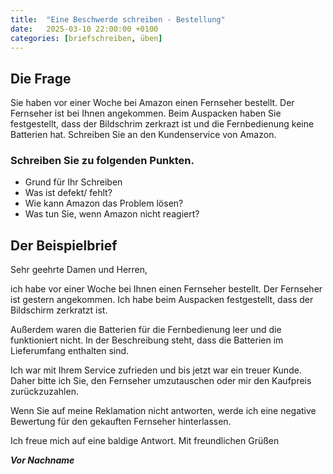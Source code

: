 ```yaml
---
title:  "Eine Beschwerde schreiben - Bestellung"
date:   2025-03-10 22:00:00 +0100
categories: [briefschreiben, üben]
---
```


## Die Frage

Sie haben vor einer Woche bei Amazon einen Fernseher bestellt. Der Fernseher ist bei Ihnen angekommen. Beim Auspacken haben Sie festgestellt, dass der Bildschrim zerkrazt ist und die Fernbedienung keine Batterien hat. Schreiben Sie an den Kundenservice von Amazon. 


### Schreiben Sie zu folgenden Punkten.

- Grund für Ihr Schreiben
- Was ist defekt/ fehlt?
- Wie kann Amazon das Problem lösen?
- Was tun Sie, wenn Amazon nicht reagiert?

## Der Beispielbrief

Sehr geehrte Damen und Herren,

ich habe vor einer Woche bei Ihnen einen Fernseher bestellt. Der Fernseher ist gestern angekommen. 
Ich habe beim Auspacken festgestellt, dass der Bildschirm zerkratzt ist. 

Außerdem waren die Batterien für die Fernbedienung leer und die funktioniert nicht. In der Beschreibung steht, dass die Batterien im Lieferumfang enthalten sind. 

Ich war mit Ihrem Service zufrieden und bis jetzt war ein treuer Kunde. Daher bitte ich Sie, den Fernseher umzutauschen oder mir den Kaufpreis zurückzuzahlen. 

Wenn Sie auf meine Reklamation nicht antworten, werde ich eine negative Bewertung für den gekauften Fernseher hinterlassen.

Ich freue mich auf eine baldige Antwort.
Mit freundlichen Grüßen

***Vor Nachname***
